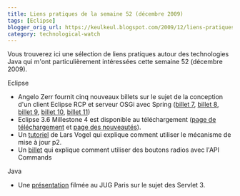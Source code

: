 ```yaml
---
title: Liens pratiques de la semaine 52 (décembre 2009)
tags: [Eclipse]
blogger_orig_url: https://keulkeul.blogspot.com/2009/12/liens-pratiques-de-la-semaine_21.html
category: technological-watch
---
```


Vous trouverez ici une sélection de liens pratiques autour des technologies Java qui m'ont particulièrement intéressées cette semaine 52 (décembre 2009).

Eclipse

* Angelo Zerr fournit cinq nouveaux billets sur le sujet de la conception d'un client Eclipse RCP et serveur OSGi avec Spring ([billet 7](http://angelozerr.wordpress.com/2009/11/17/rcp_springdm-step6/), [billet 8](http://angelozerr.wordpress.com/2009/11/27/rcp_springdm_step7/), [billet 9](http://angelozerr.wordpress.com/2009/12/02/rcp_springdm_step8/), [billet 10](http://angelozerr.wordpress.com/2009/12/11/rcp_springdm_step9/), [billet 11](http://angelozerr.wordpress.com/2009/12/15/rcp_springdm_step10/))
* Eclipse 3.6 Millestone 4 est disponible au téléchargement ([page de téléchargement](http://download.eclipse.org/eclipse/downloads/drops/S-3.6M4-200912101301/index.php) et [page des nouveautés](http://download.eclipse.org/eclipse/downloads/drops/S-3.6M4-200912101301/eclipse-news-M4.html)).
* Un [tutoriel](http://www.vogella.de/articles/EclipseP2Update/article.html) de Lars Vogel qui explique comment utiliser le mécanisme de mise à jour p2.
* Un [billet](http://philondev.blogspot.com/2009/12/toggle-commands-toggle-other.html) qui explique comment utiliser des boutons radios avec l'API Commands  

Java

* Une [présentation](http://beta.parleys.com/#sl=3&id=1011&st=5) filmée au JUG Paris sur le sujet des Servlet 3.